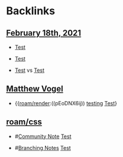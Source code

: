 
# Backlinks
## [February 18th, 2021](<February 18th, 2021.md>)
- [Test](<Test.md>)

- [Test](<Test.md>)

- [Test](<Test.md>) vs [Test]([Test](<Test.md>))

## [Matthew Vogel](<Matthew Vogel.md>)
- {{[roam/render](<roam/render.md>):((pEoDNX6ij)) [testing](<testing.md>) [Test](<Test.md>)}

## [roam/css](<roam/css.md>)
- #[Community Note](<Community Note.md>) [Test](<Test.md>)

- #[Branching Notes](<Branching Notes.md>) [Test](<Test.md>)

